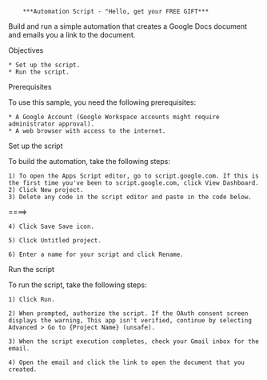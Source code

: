		***Automation Script - "Hello, get your FREE GIFT***
 


Build and run a simple automation that creates a Google Docs document and emails you a link to the document.

Objectives

	* Set up the script.
	* Run the script.

Prerequisites

To use this sample, you need the following prerequisites:

	* A Google Account (Google Workspace accounts might require administrator approval).
	* A web browser with access to the internet.

Set up the script

To build the automation, take the following steps:

	1) To open the Apps Script editor, go to script.google.com. If this is the first time you've been to script.google.com, click View Dashboard.
	2) Click New project.
	3) Delete any code in the script editor and paste in the code below.

====>



	4) Click Save Save icon.

	5) Click Untitled project.

	6) Enter a name for your script and click Rename.


Run the script

To run the script, take the following steps:

	1) Click Run.

	2) When prompted, authorize the script. If the OAuth consent screen displays the warning, This app isn't verified, continue by selecting Advanced > Go to {Project Name} (unsafe).

	3) When the script execution completes, check your Gmail inbox for the email.

	4) Open the email and click the link to open the document that you created.




